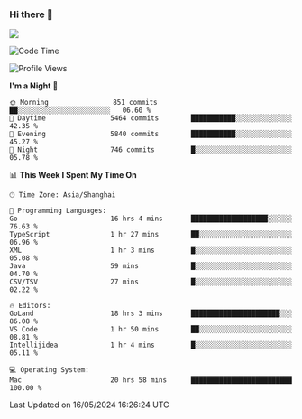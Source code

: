### Hi there 👋

<!--
**JJAYCHEN1e/jjaychen1e** is a ✨ _special_ ✨ repository because its `README.md` (this file) appears on your GitHub profile.

Here are some ideas to get you started:

- 🔭 I’m currently working on ...
- 🌱 I’m currently learning ...
- 👯 I’m looking to collaborate on ...
- 🤔 I’m looking for help with ...
- 💬 Ask me about ...
- 📫 How to reach me: ...
- 😄 Pronouns: ...
- ⚡ Fun fact: ...
-->

[![](https://github-readme-stats.vercel.app/api?username=jjaychen1e&show_icons=true)](https://github.com/jjaychen1e/github-readme-stats?count_private=true)

<!--START_SECTION:waka-->
![Code Time](http://img.shields.io/badge/Code%20Time-1%2C181%20hrs-blue)

![Profile Views](http://img.shields.io/badge/Profile%20Views-0-blue)

**I'm a Night 🦉** 

```text
🌞 Morning                851 commits         ██░░░░░░░░░░░░░░░░░░░░░░░   06.60 % 
🌆 Daytime                5464 commits        ███████████░░░░░░░░░░░░░░   42.35 % 
🌃 Evening                5840 commits        ███████████░░░░░░░░░░░░░░   45.27 % 
🌙 Night                  746 commits         █░░░░░░░░░░░░░░░░░░░░░░░░   05.78 % 
```


📊 **This Week I Spent My Time On** 

```text
🕑︎ Time Zone: Asia/Shanghai

💬 Programming Languages: 
Go                       16 hrs 4 mins       ███████████████████░░░░░░   76.63 % 
TypeScript               1 hr 27 mins        ██░░░░░░░░░░░░░░░░░░░░░░░   06.96 % 
XML                      1 hr 3 mins         █░░░░░░░░░░░░░░░░░░░░░░░░   05.08 % 
Java                     59 mins             █░░░░░░░░░░░░░░░░░░░░░░░░   04.70 % 
CSV/TSV                  27 mins             █░░░░░░░░░░░░░░░░░░░░░░░░   02.22 % 

🔥 Editors: 
GoLand                   18 hrs 3 mins       ██████████████████████░░░   86.08 % 
VS Code                  1 hr 50 mins        ██░░░░░░░░░░░░░░░░░░░░░░░   08.81 % 
Intellijidea             1 hr 4 mins         █░░░░░░░░░░░░░░░░░░░░░░░░   05.11 % 

💻 Operating System: 
Mac                      20 hrs 58 mins      █████████████████████████   100.00 % 
```


 Last Updated on 16/05/2024 16:26:24 UTC
<!--END_SECTION:waka-->
